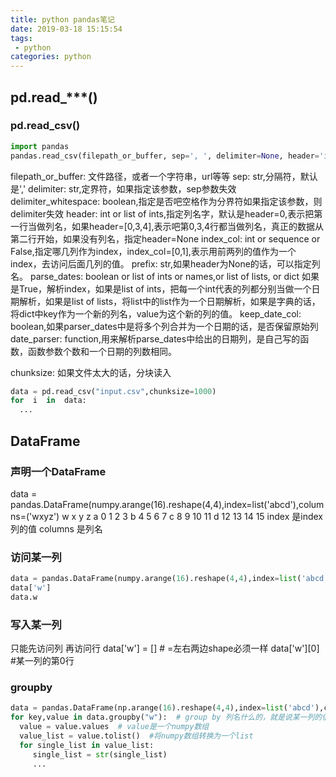 ```yaml
---
title: python pandas笔记
date: 2019-03-18 15:15:54
tags:
 - python
categories: python
---
```


## pd.read_***()
### pd.read_csv()
``` python
import pandas
pandas.read_csv(filepath_or_buffer, sep=', ', delimiter=None, header='infer', names=None, index_col=None, usecols=None, squeeze=False, prefix=None, mangle_dupe_cols=True, dtype=None, engine=None, converters=None, true_values=None, false_values=None, skipinitialspace=False, skiprows=None, nrows=None, na_values=None, keep_default_na=True, na_filter=True, verbose=False, skip_blank_lines=True, parse_dates=False, infer_datetime_format=False, keep_date_col=False, date_parser=None, dayfirst=False, iterator=False, chunksize=None, compression='infer', thousands=None, decimal=b'.', lineterminator=None, quotechar='"', quoting=0, escapechar=None, comment=None, encoding=None, dialect=None, tupleize_cols=None, error_bad_lines=True, warn_bad_lines=True, skipfooter=0, skip_footer=0, doublequote=True, delim_whitespace=False, as_recarray=None, compact_ints=None, use_unsigned=None, low_memory=True, buffer_lines=None, memory_map=False, float_precision=None)
```

filepath_or_buffer: 文件路径，或者一个字符串，url等等
sep: str,分隔符，默认是','
delimiter: str,定界符，如果指定该参数，sep参数失效
delimiter_whitespace: boolean,指定是否吧空格作为分界符如果指定该参数，则delimiter失效
header: int or list of ints,指定列名字，默认是header=0,表示把第一行当做列名，如果header=[0,3,4],表示吧第0,3,4行都当做列名，真正的数据从第二行开始，如果没有列名，指定header=None
index_col: int or sequence or False,指定哪几列作为index，index_col=[0,1],表示用前两列的值作为一个index，去访问后面几列的值。
prefix: str,如果header为None的话，可以指定列名。
parse_dates: boolean or list of ints or names,or list of lists, or dict 如果是True，解析index，如果是list of ints，把每一个int代表的列都分别当做一个日期解析，如果是list of lists，将list中的list作为一个日期解析，如果是字典的话，将dict中key作为一个新的列名，value为这个新的列的值。
keep_date_col: boolean,如果parser_dates中是将多个列合并为一个日期的话，是否保留原始列
date_parser: function,用来解析parse_dates中给出的日期列，是自己写的函数，函数参数个数和一个日期的列数相同。

chunksize: 如果文件太大的话，分块读入
``` python
data = pd.read_csv("input.csv",chunksize=1000)
for  i  in  data:
  ...
```

## DataFrame
### 声明一个DataFrame
data = pandas.DataFrame(numpy.arange(16).reshape(4,4),index=list('abcd'),columns=('wxyz')
    w  x  y  z
a  0  1  2  3
b  4  5  6  7
c  8  9  10  11
d  12  13  14  15
index 是index列的值
columns 是列名


### 访问某一列
``` python
data = pandas.DataFrame(numpy.arange(16).reshape(4,4),index=list('abcd'),columns=('wxyz')
data['w']
data.w
```

### 写入某一列
只能先访问列 再访问行
data['w'] = []   # =左右两边shape必须一样
data['w'][0]  #某一列的第0行

### groupby
``` python
data = pandas.DataFrame(np.arange(16).reshape(4,4),index=list('abcd'),columns=('wxyz'))
for key,value in data.groupby("w"):  # group by 列名什么的，就是说某一列的值一样分一组
  value = value.values  # value是一个numpy数组
  value_list = value.tolist()  #将numpy数组转换为一个list
  for single_list in value_list:
     single_list = str(single_list)
     ...
```
